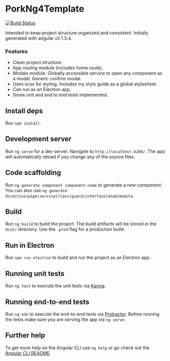 # PorkNg4Template

[![Build Status](https://travis-ci.org/shakedown-street/porks-ng4-template.svg?branch=master)](https://travis-ci.org/shakedown-street/porks-ng4-template)

Intended to keep project structure organized and consistent.  Initially generated with angular cli 1.3.4.

### Features

* Clean project structure.
* App routing module (includes home route).
* Modals module.  Globally accessible service to open any component as a modal.  Generic confirm modal.
* Uses scss for styling.  Includes my style guide as a global stylesheet.
* Can run as an Electron app.
* Some unit and end to end tests implemented.

## Install deps

Run `npm install`.

## Development server

Run `ng serve` for a dev server. Navigate to `http://localhost:4200/`. The app will automatically reload if you change any of the source files.

## Code scaffolding

Run `ng generate component component-name` to generate a new component. You can also use `ng generate directive|pipe|service|class|guard|interface|enum|module`.

## Build

Run `ng build` to build the project. The build artifacts will be stored in the `dist/` directory. Use the `-prod` flag for a production build.

## Run in Electron

Run `npm run electron` to build and run the project as an Electron app.

## Running unit tests

Run `ng test` to execute the unit tests via [Karma](https://karma-runner.github.io).

## Running end-to-end tests

Run `ng e2e` to execute the end-to-end tests via [Protractor](http://www.protractortest.org/).
Before running the tests make sure you are serving the app via `ng serve`.

## Further help

To get more help on the Angular CLI use `ng help` or go check out the [Angular CLI README](https://github.com/angular/angular-cli/blob/master/README.md).
